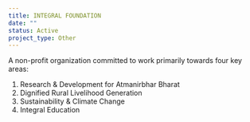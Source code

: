 ```yaml
---
title: INTEGRAL FOUNDATION
date: ""
status: Active
project_type: Other
---
```

A non-profit organization committed to work primarily towards four key areas:

1. Research & Development for Atmanirbhar Bharat
2. Dignified Rural Livelihood Generation
3. Sustainability & Climate Change
4. Integral Education